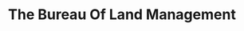 ---
# This topic lives at
# https://digital.gov/topics/the-bureau-of-land-management

slug: "the-bureau-of-land-management"

# Topic Title
title: "The Bureau Of Land Management"

# description — keep it short and clear
summary: ""


# Weight
weight: 1

# For more information on managing topics,
# see https://github.com/GSA/digitalgov.gov/wiki
---